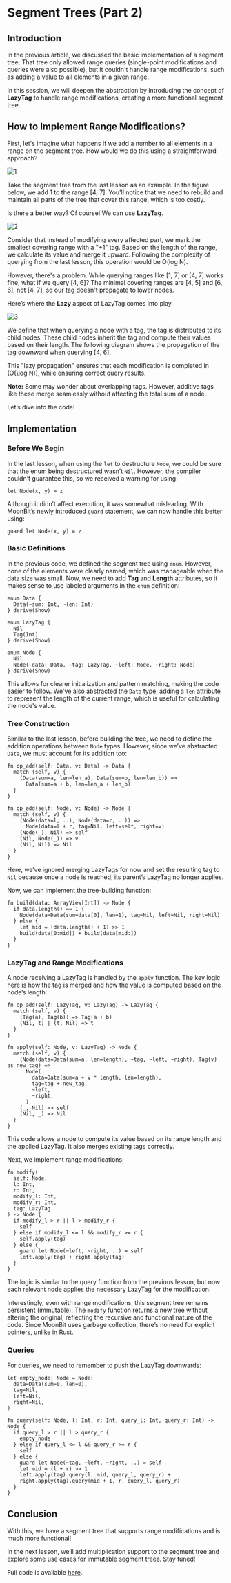 # Segment Trees (Part 2)

## Introduction

In the previous article, we discussed the basic implementation of a segment tree. That tree only allowed range queries (single-point modifications and queries were also possible), but it couldn't handle range modifications, such as adding a value to all elements in a given range.

In this session, we will deepen the abstraction by introducing the concept of **LazyTag** to handle range modifications, creating a more functional segment tree.

## How to Implement Range Modifications?

First, let's imagine what happens if we add a number to all elements in a range on the segment tree. How would we do this using a straightforward approach?

![1](./1.svg)

Take the segment tree from the last lesson as an example. In the figure below, we add 1 to the range [4, 7]. You'll notice that we need to rebuild and maintain all parts of the tree that cover this range, which is too costly.

Is there a better way? Of course! We can use **LazyTag**.

![2](./2.svg)

Consider that instead of modifying every affected part, we mark the smallest covering range with a "+1" tag. Based on the length of the range, we calculate its value and merge it upward. Following the complexity of querying from the last lesson, this operation would be O(log N).

However, there's a problem. While querying ranges like [1, 7] or [4, 7] works fine, what if we query [4, 6]? The minimal covering ranges are [4, 5] and [6, 6], not [4, 7], so our tag doesn't propagate to lower nodes.

Here’s where the **Lazy** aspect of LazyTag comes into play.

![3](./3.svg)

We define that when querying a node with a tag, the tag is distributed to its child nodes. These child nodes inherit the tag and compute their values based on their length. The following diagram shows the propagation of the tag downward when querying [4, 6].

This "lazy propagation" ensures that each modification is completed in \(O(\log N)\), while ensuring correct query results.

**Note:** Some may wonder about overlapping tags. However, additive tags like these merge seamlessly without affecting the total sum of a node.

Let’s dive into the code!

## Implementation

### Before We Begin

In the last lesson, when using the `let` to destructure `Node`, we could be sure that the enum being destructured wasn’t `Nil`. However, the compiler couldn't guarantee this, so we received a warning for using:

```moonbit
let Node(x, y) = z
```

Although it didn’t affect execution, it was somewhat misleading. With MoonBit’s newly introduced `guard` statement, we can now handle this better using:

```moonbit
guard let Node(x, y) = z
```

### Basic Definitions

In the previous code, we defined the segment tree using `enum`. However, none of the elements were clearly named, which was manageable when the data size was small. Now, we need to add **Tag** and **Length** attributes, so it makes sense to use labeled arguments in the `enum` definition:

```moonbit
enum Data {
  Data(~sum: Int, ~len: Int)
} derive(Show)

enum LazyTag {
  Nil
  Tag(Int)
} derive(Show)

enum Node {
  Nil
  Node(~data: Data, ~tag: LazyTag, ~left: Node, ~right: Node)
} derive(Show)
```

This allows for clearer initialization and pattern matching, making the code easier to follow. We've also abstracted the `Data` type, adding a `len` attribute to represent the length of the current range, which is useful for calculating the node's value.

### Tree Construction

Similar to the last lesson, before building the tree, we need to define the addition operations between `Node` types. However, since we’ve abstracted `Data`, we must account for its addition too:

```moonbit
fn op_add(self: Data, v: Data) -> Data {
  match (self, v) {
    (Data(sum=a, len=len_a), Data(sum=b, len=len_b)) =>
      Data(sum=a + b, len=len_a + len_b)
  }
}

fn op_add(self: Node, v: Node) -> Node {
  match (self, v) {
    (Node(data=l, ..), Node(data=r, ..)) =>
      Node(data=l + r, tag=Nil, left=self, right=v)
    (Node(_), Nil) => self
    (Nil, Node(_)) => v
    (Nil, Nil) => Nil
  }
}
```

Here, we’ve ignored merging LazyTags for now and set the resulting tag to `Nil` because once a node is reached, its parent’s LazyTag no longer applies.

Now, we can implement the tree-building function:

```moonbit
fn build(data: ArrayView[Int]) -> Node {
  if data.length() == 1 {
    Node(data=Data(sum=data[0], len=1), tag=Nil, left=Nil, right=Nil)
  } else {
    let mid = (data.length() + 1) >> 1
    build(data[0:mid]) + build(data[mid:])
  }
}
```

### LazyTag and Range Modifications

A node receiving a LazyTag is handled by the `apply` function. The key logic here is how the tag is merged and how the value is computed based on the node’s length:

```moonbit
fn op_add(self: LazyTag, v: LazyTag) -> LazyTag {
  match (self, v) {
    (Tag(a), Tag(b)) => Tag(a + b)
    (Nil, t) | (t, Nil) => t
  }
}

fn apply(self: Node, v: LazyTag) -> Node {
  match (self, v) {
    (Node(data=Data(sum=a, len=length), ~tag, ~left, ~right), Tag(v) as new_tag) =>
      Node(
        data=Data(sum=a + v * length, len=length),
        tag=tag + new_tag,
        ~left,
        ~right,
      )
    (_, Nil) => self
    (Nil, _) => Nil
  }
}
```

This code allows a node to compute its value based on its range length and the applied LazyTag. It also merges existing tags correctly.

Next, we implement range modifications:

```moonbit
fn modify(
  self: Node,
  l: Int,
  r: Int,
  modify_l: Int,
  modify_r: Int,
  tag: LazyTag
) -> Node {
  if modify_l > r || l > modify_r {
    self
  } else if modify_l <= l && modify_r >= r {
    self.apply(tag)
  } else {
    guard let Node(~left, ~right, ..) = self
    left.apply(tag) + right.apply(tag)
  }
}
```

The logic is similar to the query function from the previous lesson, but now each relevant node applies the necessary LazyTag for the modification.

Interestingly, even with range modifications, this segment tree remains persistent (immutable). The `modify` function returns a new tree without altering the original, reflecting the recursive and functional nature of the code. Since MoonBit uses garbage collection, there’s no need for explicit pointers, unlike in Rust.

### Queries

For queries, we need to remember to push the LazyTag downwards:

```moonbit
let empty_node: Node = Node(
  data=Data(sum=0, len=0),
  tag=Nil,
  left=Nil,
  right=Nil,
)

fn query(self: Node, l: Int, r: Int, query_l: Int, query_r: Int) -> Node {
  if query_l > r || l > query_r {
    empty_node
  } else if query_l <= l && query_r >= r {
    self
  } else {
    guard let Node(~tag, ~left, ~right, ..) = self
    let mid = (l + r) >> 1
    left.apply(tag).query(l, mid, query_l, query_r) +
    right.apply(tag).query(mid + 1, r, query_l, query_r)
  }
}
```

## Conclusion

With this, we have a segment tree that supports range modifications and is much more functional!

In the next lesson, we’ll add multiplication support to the segment tree and explore some use cases for immutable segment trees. Stay tuned!

Full code is available [here](https://github.com/moonbit-community/MoonBit-SegmentTree/blob/main/2/main.mbt).
